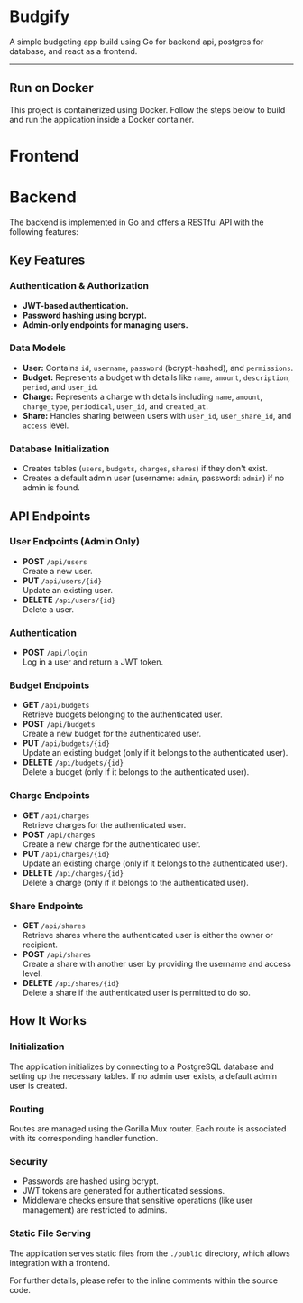 # Budgify

A simple budgeting app build using Go for backend api, postgres for database, and react as a frontend.

---

## Run on Docker

This project is containerized using Docker. Follow the steps below to build and run the application inside a Docker container.

# Frontend

# Backend

The backend is implemented in Go and offers a RESTful API with the following features:

## Key Features

### Authentication & Authorization
- **JWT-based authentication.**
- **Password hashing using bcrypt.**
- **Admin-only endpoints for managing users.**

### Data Models
- **User:** Contains `id`, `username`, `password` (bcrypt-hashed), and `permissions`.
- **Budget:** Represents a budget with details like `name`, `amount`, `description`, `period`, and `user_id`.
- **Charge:** Represents a charge with details including `name`, `amount`, `charge_type`, `periodical`, `user_id`, and `created_at`.
- **Share:** Handles sharing between users with `user_id`, `user_share_id`, and `access` level.

### Database Initialization
- Creates tables (`users`, `budgets`, `charges`, `shares`) if they don't exist.
- Creates a default admin user (username: `admin`, password: `admin`) if no admin is found.

## API Endpoints

### User Endpoints (Admin Only)
- **POST** `/api/users`  
  Create a new user.
- **PUT** `/api/users/{id}`  
  Update an existing user.
- **DELETE** `/api/users/{id}`  
  Delete a user.

### Authentication
- **POST** `/api/login`  
  Log in a user and return a JWT token.

### Budget Endpoints
- **GET** `/api/budgets`  
  Retrieve budgets belonging to the authenticated user.
- **POST** `/api/budgets`  
  Create a new budget for the authenticated user.
- **PUT** `/api/budgets/{id}`  
  Update an existing budget (only if it belongs to the authenticated user).
- **DELETE** `/api/budgets/{id}`  
  Delete a budget (only if it belongs to the authenticated user).

### Charge Endpoints
- **GET** `/api/charges`  
  Retrieve charges for the authenticated user.
- **POST** `/api/charges`  
  Create a new charge for the authenticated user.
- **PUT** `/api/charges/{id}`  
  Update an existing charge (only if it belongs to the authenticated user).
- **DELETE** `/api/charges/{id}`  
  Delete a charge (only if it belongs to the authenticated user).

### Share Endpoints
- **GET** `/api/shares`  
  Retrieve shares where the authenticated user is either the owner or recipient.
- **POST** `/api/shares`  
  Create a share with another user by providing the username and access level.
- **DELETE** `/api/shares/{id}`  
  Delete a share if the authenticated user is permitted to do so.

## How It Works

### Initialization
The application initializes by connecting to a PostgreSQL database and setting up the necessary tables. If no admin user exists, a default admin user is created.

### Routing
Routes are managed using the Gorilla Mux router. Each route is associated with its corresponding handler function.

### Security
- Passwords are hashed using bcrypt.
- JWT tokens are generated for authenticated sessions.
- Middleware checks ensure that sensitive operations (like user management) are restricted to admins.

### Static File Serving
The application serves static files from the `./public` directory, which allows integration with a frontend.

For further details, please refer to the inline comments within the source code.
